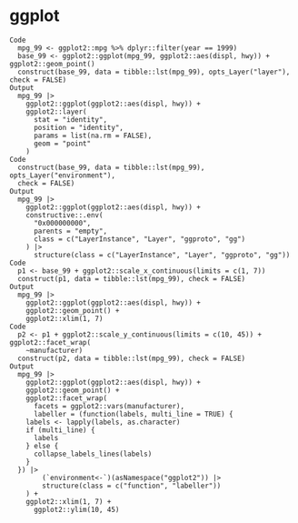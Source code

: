 # ggplot

    Code
      mpg_99 <- ggplot2::mpg %>% dplyr::filter(year == 1999)
      base_99 <- ggplot2::ggplot(mpg_99, ggplot2::aes(displ, hwy)) + ggplot2::geom_point()
      construct(base_99, data = tibble::lst(mpg_99), opts_Layer("layer"), check = FALSE)
    Output
      mpg_99 |>
        ggplot2::ggplot(ggplot2::aes(displ, hwy)) +
        ggplot2::layer(
          stat = "identity",
          position = "identity",
          params = list(na.rm = FALSE),
          geom = "point"
        )
    Code
      construct(base_99, data = tibble::lst(mpg_99), opts_Layer("environment"),
      check = FALSE)
    Output
      mpg_99 |>
        ggplot2::ggplot(ggplot2::aes(displ, hwy)) +
        constructive::.env(
          "0x000000000",
          parents = "empty",
          class = c("LayerInstance", "Layer", "ggproto", "gg")
        ) |>
          structure(class = c("LayerInstance", "Layer", "ggproto", "gg"))
    Code
      p1 <- base_99 + ggplot2::scale_x_continuous(limits = c(1, 7))
      construct(p1, data = tibble::lst(mpg_99), check = FALSE)
    Output
      mpg_99 |>
        ggplot2::ggplot(ggplot2::aes(displ, hwy)) +
        ggplot2::geom_point() +
        ggplot2::xlim(1, 7)
    Code
      p2 <- p1 + ggplot2::scale_y_continuous(limits = c(10, 45)) + ggplot2::facet_wrap(
        ~manufacturer)
      construct(p2, data = tibble::lst(mpg_99), check = FALSE)
    Output
      mpg_99 |>
        ggplot2::ggplot(ggplot2::aes(displ, hwy)) +
        ggplot2::geom_point() +
        ggplot2::facet_wrap(
          facets = ggplot2::vars(manufacturer),
          labeller = (function(labels, multi_line = TRUE) {
        labels <- lapply(labels, as.character)
        if (multi_line) {
          labels
        } else {
          collapse_labels_lines(labels)
        }
      }) |>
            (`environment<-`)(asNamespace("ggplot2")) |>
            structure(class = c("function", "labeller"))
        ) +
        ggplot2::xlim(1, 7) +
          ggplot2::ylim(10, 45)

